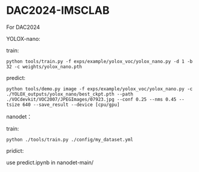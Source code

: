 # DAC2024-IMSCLAB

For DAC2024


YOLOX-nano:

train:
```
python tools/train.py -f exps/example/yolox_voc/yolox_nano.py -d 1 -b 32 -c weights/yolox_nano.pth
```
predict:
```
python tools/demo.py image -f exps/example/yolox_voc/yolox_nano.py -c ./YOLOX_outputs/yolox_nano/best_ckpt.pth --path ./VOCdevkit/VOC2007/JPEGImages/07923.jpg --conf 0.25 --nms 0.45 --tsize 640 --save_result --device [cpu/gpu]
```




nanodet：

train:
```
python ./tools/train.py ./config/my_dataset.yml
```

pridict:

use predict.ipynb in nanodet-main/
